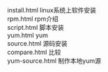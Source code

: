 install.html linux系统上软件安装   
rpm.html rpm介绍   
script.html 脚本安装   
yum.html yum   
source.html 源码安装   
compare.html 比较   
yum-source.html 制作本地yum源   
